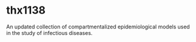 # thx1138
An updated collection of compartmentalized epidemiological models used in the study of infectious diseases. 
